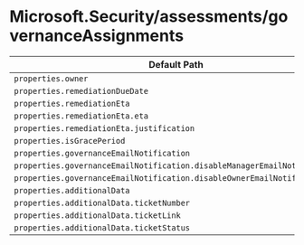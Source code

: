 # Microsoft.Security/assessments/governanceAssignments

| Default Path | Alias |
|---|---|
| `properties.owner` | `Microsoft.Security/assessments/governanceAssignments/owner` |
| `properties.remediationDueDate` | `Microsoft.Security/assessments/governanceAssignments/remediationDueDate` |
| `properties.remediationEta` | `Microsoft.Security/assessments/governanceAssignments/remediationEta` |
| `properties.remediationEta.eta` | `Microsoft.Security/assessments/governanceAssignments/remediationEta.eta` |
| `properties.remediationEta.justification` | `Microsoft.Security/assessments/governanceAssignments/remediationEta.justification` |
| `properties.isGracePeriod` | `Microsoft.Security/assessments/governanceAssignments/isGracePeriod` |
| `properties.governanceEmailNotification` | `Microsoft.Security/assessments/governanceAssignments/governanceEmailNotification` |
| `properties.governanceEmailNotification.disableManagerEmailNotification` | `Microsoft.Security/assessments/governanceAssignments/governanceEmailNotification.disableManagerEmailNotification` |
| `properties.governanceEmailNotification.disableOwnerEmailNotification` | `Microsoft.Security/assessments/governanceAssignments/governanceEmailNotification.disableOwnerEmailNotification` |
| `properties.additionalData` | `Microsoft.Security/assessments/governanceAssignments/additionalData` |
| `properties.additionalData.ticketNumber` | `Microsoft.Security/assessments/governanceAssignments/additionalData.ticketNumber` |
| `properties.additionalData.ticketLink` | `Microsoft.Security/assessments/governanceAssignments/additionalData.ticketLink` |
| `properties.additionalData.ticketStatus` | `Microsoft.Security/assessments/governanceAssignments/additionalData.ticketStatus` |

